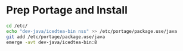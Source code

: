# Prep Portage and Install

```bash
cd /etc/
echo "dev-java/icedtea-bin nss" >> /etc/portage/package.use/java
git add /etc/portage/package.use/java
emerge -avt dev-java/icedtea-bin:8
```
